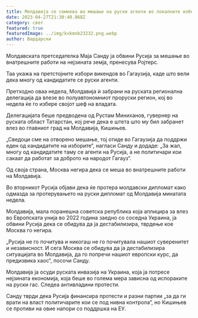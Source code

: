 ```yaml
---
title: Молдавија се сомнева во мешање на руски агенти во локалните избори во Гагаузија
date: 2023-04-27T21:30:40.868Z
category: свет
featured: true
featuredImage: ../img/kvkmnb23232.png.webp
author: Вардарски
---
```


Молдавската претседателка Маја Санду ја обвини Русија за мешање во внатрешните работи на нејзината земја, пренесува Ројтерс.

Таа укажа на претстојните избори викендов во Гагаузија, каде што вели дека многу од кандидатите се руски агенти.

Претходно оваа недела, Молдавија ѝ забрани на руската регионална делегација да влезе во полуавтономниот проруски регион, кој во недела ќе го избере својот шеф на владата.

Делегацијата беше предводена од Рустам Миниханов, гувернер на руската област Татарстан, кој рече дека е штета што му бил забранет влез во главниот град на Молдавија, Кишињев.

„Сведоци сме на отворено мешање, тој отиде во Гагаузија да поддржи еден од кандидатите на изборите“, нагласи Санду и додаде: „За жал, многу од кандидатите таму се агенти на Русија, а не политичари кои сакаат да работат за доброто на народот Гагауз“.

Од своја страна, Москва негира дека се меша во внатрешните работи на Молдавија.

Во вторникот Русија објави дека ќе протера молдавски дипломат како одмазда за протерувањето на руски дипломат од Молдавија минатата недела.

Молдавија, мала поранешна советска република која аплицира за влез во Европската унија во 2022 година заедно со соседна Украина, ја обвини Русија дека се обидува да ја дестабилизира, тврдење кое Москва го негира.

„Русија не го почитува и никогаш не го почитувала нашиот суверенитет и независност. И сега Москва се обидува да ја дестабилизира ситуацијата во Молдавија, да го попречи нашиот европски курс, да предизвика хаос“, посочи Санду.

Молдавија ја осуди руската инвазија на Украина, која ја потресе нејзината економија, која беше во голема мера зависна од испораките на руски гас. Следеа антивладини протести.

Санду тврди дека Русија финансира протести и разни партии „за да ги врати на власт политичарите кои се под нивна контрола“, но Кишињев се противи на овие напори со поддршка на ЕУ.
